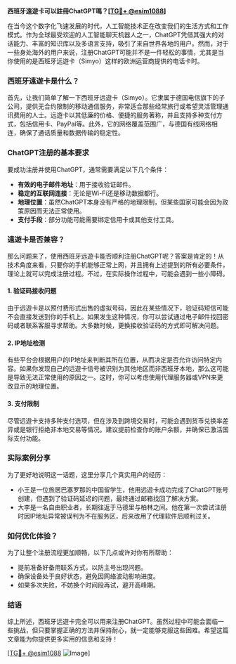 **西班牙遠遊卡可以註冊ChatGPT嗎？[[TG💪+ @esim1088](https://t.me/s/esim1088)]**

在当今这个数字化飞速发展的时代，人工智能技术正在改变我们的生活方式和工作模式。作为全球最受欢迎的人工智能聊天机器人之一，ChatGPT凭借其强大的对话能力、丰富的知识库以及多语言支持，吸引了来自世界各地的用户。然而，对于一些身处海外的用户来说，注册ChatGPT可能并不是一件轻松的事情，尤其是当你使用的是西班牙远遊卡（Simyo）这样的欧洲运营商提供的电话卡时。

### 西班牙遠遊卡是什么？

首先，让我们简单了解一下西班牙远遊卡（Simyo）。它隶属于德国电信旗下的子公司，提供无合约限制的移动通信服务，非常适合那些经常旅行或希望灵活管理通讯费用的人士。远遊卡以其低廉的价格、便捷的服务著称，并且支持多种支付方式，包括信用卡、PayPal等。此外，它的网络覆盖范围广，与德国有线网络相连，确保了通话质量和数据传输的稳定性。

### ChatGPT注册的基本要求

要成功注册并使用ChatGPT，通常需要满足以下几个条件：
- **有效的电子邮件地址**：用于接收验证邮件。
- **稳定的互联网连接**：无论是Wi-Fi还是移动数据都行。
- **地理位置**：虽然ChatGPT本身没有严格的地理限制，但某些国家可能会因为政策原因而无法正常使用。
- **支付手段**：部分功能可能需要绑定信用卡或其他支付工具。

### 遠遊卡是否兼容？

那么问题来了，使用西班牙远遊卡能否顺利注册ChatGPT呢？答案是肯定的！从技术角度来看，只要你的手机能够正常上网，并且拥有上述提到的所有必要条件，理论上就可以完成注册过程。不过，在实际操作过程中，可能会遇到一些小障碍。

#### 1. 验证码接收问题
由于远遊卡是以预付费形式出售的虚拟号码，因此在某些情况下，验证码短信可能不会直接发送到你的手机上。如果发生这种情况，你可以尝试通过电子邮件找回密码或者联系客服寻求帮助。大多数时候，更换接收验证码的方式即可解决问题。

#### 2. IP地址检测
有些平台会根据用户的IP地址来判断其所在位置，从而决定是否允许访问特定内容。如果你发现自己的远遊卡信号被识别为其他地区而非西班牙本地，那么这可能是导致无法正常使用的原因之一。这时，你可以考虑使用代理服务器或VPN来更改显示的地理位置。

#### 3. 支付限制
尽管远遊卡支持多种支付选项，但在涉及到跨境交易时，可能会遇到货币兑换率差异或是银行拒绝非本地交易等情况。建议提前检查你的账户余额，并确保已激活国际支付功能。

### 实际案例分享

为了更好地说明这一话题，这里分享几个真实用户的经历：
- 小王是一位旅居巴塞罗那的中国留学生，他用远遊卡成功完成了ChatGPT账号创建，但遇到了验证码延迟的问题，最终通过邮箱找回了解决方案。
- 大李是一名自由职业者，长期往返于马德里与柏林之间。他在第一次尝试注册时因IP地址异常被误判为不在服务区，后来改用了代理软件后顺利过关。

### 如何优化体验？

为了让整个注册流程更加顺畅，以下几点或许对你有所帮助：
- 提前准备好备用联系方式，以防主号出现问题。
- 确保设备处于良好状态，避免因网络波动影响进度。
- 如果多次失败，不妨换个时间段再试，避开高峰期。

### 结语

综上所述，西班牙远遊卡完全可以用来注册ChatGPT。虽然过程中可能会面临一些挑战，但只要掌握正确的方法并保持耐心，就一定能够克服这些困难。希望这篇文章能为你提供更多实用的信息和支持！

[[TG💪+ @esim1088](https://t.me/s/esim1088) ![Image](https://i.postimg.cc/4NQfJmqS/Snipaste-2025-05-13-00-14-12.png)]